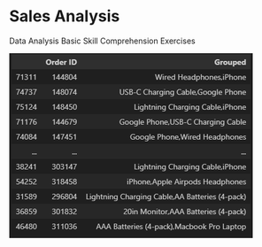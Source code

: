 # Sales Analysis 

Data Analysis Basic Skill Comprehension Exercises

![screenshot](/screenshots/paired_purchases.png)